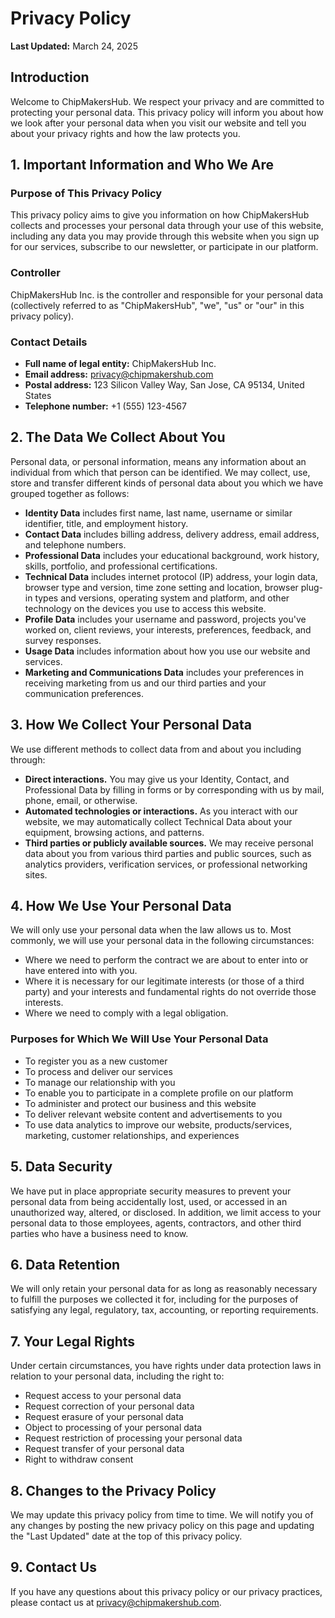 # Privacy Policy

**Last Updated:** March 24, 2025

## Introduction

Welcome to ChipMakersHub. We respect your privacy and are committed to protecting your personal data. This privacy policy will inform you about how we look after your personal data when you visit our website and tell you about your privacy rights and how the law protects you.

## 1. Important Information and Who We Are

### Purpose of This Privacy Policy

This privacy policy aims to give you information on how ChipMakersHub collects and processes your personal data through your use of this website, including any data you may provide through this website when you sign up for our services, subscribe to our newsletter, or participate in our platform.

### Controller

ChipMakersHub Inc. is the controller and responsible for your personal data (collectively referred to as "ChipMakersHub", "we", "us" or "our" in this privacy policy).

### Contact Details

- **Full name of legal entity:** ChipMakersHub Inc.
- **Email address:** privacy@chipmakershub.com
- **Postal address:** 123 Silicon Valley Way, San Jose, CA 95134, United States
- **Telephone number:** +1 (555) 123-4567

## 2. The Data We Collect About You

Personal data, or personal information, means any information about an individual from which that person can be identified. We may collect, use, store and transfer different kinds of personal data about you which we have grouped together as follows:

- **Identity Data** includes first name, last name, username or similar identifier, title, and employment history.
- **Contact Data** includes billing address, delivery address, email address, and telephone numbers.
- **Professional Data** includes your educational background, work history, skills, portfolio, and professional certifications.
- **Technical Data** includes internet protocol (IP) address, your login data, browser type and version, time zone setting and location, browser plug-in types and versions, operating system and platform, and other technology on the devices you use to access this website.
- **Profile Data** includes your username and password, projects you've worked on, client reviews, your interests, preferences, feedback, and survey responses.
- **Usage Data** includes information about how you use our website and services.
- **Marketing and Communications Data** includes your preferences in receiving marketing from us and our third parties and your communication preferences.

## 3. How We Collect Your Personal Data

We use different methods to collect data from and about you including through:

- **Direct interactions.** You may give us your Identity, Contact, and Professional Data by filling in forms or by corresponding with us by mail, phone, email, or otherwise.
- **Automated technologies or interactions.** As you interact with our website, we may automatically collect Technical Data about your equipment, browsing actions, and patterns.
- **Third parties or publicly available sources.** We may receive personal data about you from various third parties and public sources, such as analytics providers, verification services, or professional networking sites.

## 4. How We Use Your Personal Data

We will only use your personal data when the law allows us to. Most commonly, we will use your personal data in the following circumstances:

- Where we need to perform the contract we are about to enter into or have entered into with you.
- Where it is necessary for our legitimate interests (or those of a third party) and your interests and fundamental rights do not override those interests.
- Where we need to comply with a legal obligation.

### Purposes for Which We Will Use Your Personal Data

- To register you as a new customer
- To process and deliver our services
- To manage our relationship with you
- To enable you to participate in a complete profile on our platform
- To administer and protect our business and this website
- To deliver relevant website content and advertisements to you
- To use data analytics to improve our website, products/services, marketing, customer relationships, and experiences

## 5. Data Security

We have put in place appropriate security measures to prevent your personal data from being accidentally lost, used, or accessed in an unauthorized way, altered, or disclosed. In addition, we limit access to your personal data to those employees, agents, contractors, and other third parties who have a business need to know.

## 6. Data Retention

We will only retain your personal data for as long as reasonably necessary to fulfill the purposes we collected it for, including for the purposes of satisfying any legal, regulatory, tax, accounting, or reporting requirements.

## 7. Your Legal Rights

Under certain circumstances, you have rights under data protection laws in relation to your personal data, including the right to:

- Request access to your personal data
- Request correction of your personal data
- Request erasure of your personal data
- Object to processing of your personal data
- Request restriction of processing your personal data
- Request transfer of your personal data
- Right to withdraw consent

## 8. Changes to the Privacy Policy

We may update this privacy policy from time to time. We will notify you of any changes by posting the new privacy policy on this page and updating the "Last Updated" date at the top of this privacy policy.

## 9. Contact Us

If you have any questions about this privacy policy or our privacy practices, please contact us at privacy@chipmakershub.com. 